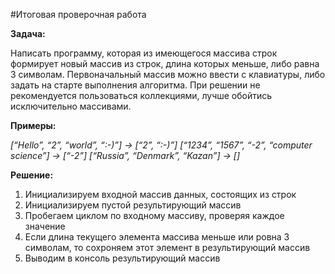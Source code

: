 #Итоговая проверочная работа

**Задача:** 

Написать программу, которая из имеющегося массива строк формирует новый массив из строк, длина которых меньше, либо равна 3 символам. Первоначальный массив можно ввести с клавиатуры, либо задать на старте выполнения алгоритма. При решении не рекомендуется пользоваться коллекциями, лучше обойтись исключительно массивами.

**Примеры:**

_[“Hello”, “2”, “world”, “:-)”] → [“2”, “:-)”]_
_[“1234”, “1567”, “-2”, “computer science”] → [“-2”]_
_[“Russia”, “Denmark”, “Kazan”] → []_

**Решение:**

1. Инициализируем входной массив данных, состоящих из строк
2. Инициализируем пустой результирующий массив
3. Пробегаем циклом по входному массиву, проверяя каждое значение
4. Если длина текущего элемента массива меньше или ровна 3 символам, то сохроняем этот элемент в результирующий массив
5. Выводим в консоль результирующий массив